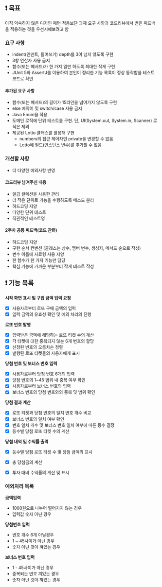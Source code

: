 
## ❗ 목표
아직 익숙하지 않은 디자인 패턴 적용보단 과제 요구 사항과 코드리뷰에서 받은 피드백을 적용하는 것을 우선시해보려고 함

### 요구 사항
- indent(인덴트, 들여쓰기) depth를 3이 넘지 않도록 구현
- 3항 연산자 사용 금지
- 함수(또는 메서드)가 한 가지 일만 하도록 최대한 작게 구현
- JUnit 5와 AssertJ를 이용하여 본인이 정리한 기능 목록이 정상 동작함을 테스트 코드로 확인
#### 추가된 요구 사항
- 함수(또는 메서드)의 길이가 15라인을 넘어가지 않도록 구현
- else 예약어 및 switch/case 사용 금지
- Java Enum을 적용
- 도메인 로직에 단위 테스트를 구현. 단, UI(System.out, System.in, Scanner) 로직은 제외
- 제공된 Lotto 클래스를 활용해 구현
  - numbers의 접근 제어자인 private을 변경할 수 없음
  - Lotto에 필드(인스턴스 변수)를 추가할 수 없음
### 개선할 사항
- 더 다양한 예외사항 반영
#### 코드리뷰 남겨주신 내용
- 일급 컬렉션을 사용한 관리
- 더 작은 단위로 기능을 수행하도록 메소드 분리
- 하드코딩 지양
- 다양한 단위 테스트
- 직관적인 테스트명

#### 2주차 공통 피드백(코드 관련)

- 하드코딩 지양
- 구현 순서 컨벤션 (클래스는 상수, 멤버 변수, 생성자, 메서드 순으로 작성)
- 변수 이름에 자료형 사용 지양
- 한 함수가 한 가지 기능만 담당
- 핵심 기능에 가까운 부분부터 작게 테스트 작성

## ❗ 기능 목록
**시작 화면 표시 및 구입 금액 입력 요청**
- [x] 사용자로부터 로또 구매 금액의 입력
- [x] 입력 금액의 유효성 확인 및 예외 처리의 진행

**로또 번호 발행**
- [x] 입력받은 금액에 해당하는 로또 티켓 수의 계산
- [x] 각 티켓에 대한 중복되지 않는 6개 번호의 할당
- [x] 선정된 번호의 오름차순 정렬
- [x] 발행된 로또 티켓들의 사용자에게 표시

**당첨 번호 및 보너스 번호 입력**
- [x] 사용자로부터 당첨 번호 6개의 입력
- [x] 당첨 번호의 1~45 범위 내 중복 여부 확인
- [x] 사용자로부터 보너스 번호의 입력
- [x] 보너스 번호의 당첨 번호와의 중복 및 범위 확인

**당첨 결과 계산**
- [x] 로또 티켓과 당첨 번호의 일치 번호 개수 비교
- [x] 보너스 번호의 일치 여부 확인
- [x] 번호 일치 개수 및 보너스 번호 일치 여부에 따른 등수 결정
- [x] 등수별 당첨 로또 티켓 수의 계산

**당첨 내역 및 수익률 출력**
- [x] 등수별 당첨 로또 티켓 수 및 당첨 금액의 표시
- [x] 총 당첨금의 계산
- [x] 투자 대비 수익률의 계산 및 표시


### 예외처리 목록

**금액입력**
  - 1000원으로 나누어 떨어지지 않는 경우
  - 입력값 숫자 아닌 경우

**당첨번호 입력**
  - 번호 개수 6개 아닐경우
  - 1 ~ 45사이가 아닌 경우
  - 숫자 아닌 것이 껴있는 경우

**보너스 번호 입력**
  - 1 - 45사이가 아닌 경우
  - 중복되는 번호 껴있는 경우
  - 숫자 아닌 것이 껴있는 경우